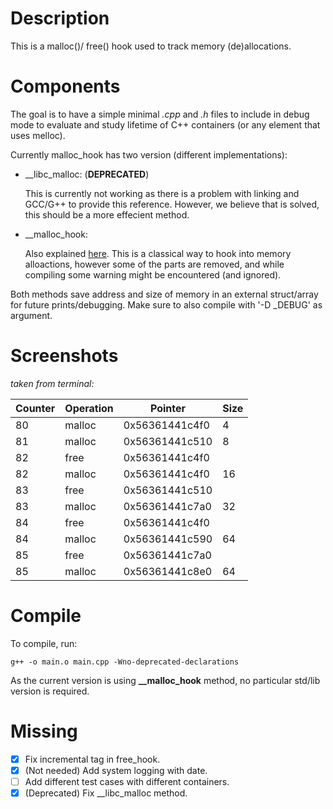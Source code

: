 # Description 
This is a malloc()/ free() hook used to track memory (de)allocations.

# Components
The goal is to have a simple minimal _.cpp_  and _.h_ files to include in debug mode to evaluate and study lifetime of C++ containers (or any element that uses <memory> melloc).

Currently malloc_hook has two version (different implementations):
- __libc_malloc: (**DEPRECATED**)

    This is currently not working as there is a problem with linking and GCC/G++ to provide this reference. However, we believe that is solved, this should be a more effecient method.

- __malloc_hook:

    Also explained [here](https://www.gnu.org/software/libc/manual/html_node/Hooks-for-Malloc.html). This is a classical way to hook into memory alloactions, however some of the parts are removed, and while compiling some warning might be encountered (and ignored).


Both methods save address and size of memory in an external struct/array for future prints/debugging. Make sure to also compile with '-D _DEBUG' as argument.

# Screenshots
_taken from terminal:_

|Counter|Operation|Pointer|Size|
|-------|----------|--------------|----|
|80     |malloc    |0x56361441c4f0|   4|                   
|81     |malloc    |0x56361441c510|   8|                  
|82     |free      |0x56361441c4f0|    |
|82     |malloc    |0x56361441c4f0|  16|                  
|83     |free      |0x56361441c510|    |                  
|83     |malloc    |0x56361441c7a0|  32|                  
|84     |free      |0x56361441c4f0|    |                  
|84     |malloc    |0x56361441c590|  64|                  
|85     |free      |0x56361441c7a0|    |                
|85     |malloc    |0x56361441c8e0|  64| 


# Compile
To compile, run:
```
g++ -o main.o main.cpp -Wno-deprecated-declarations
```
As the current version is using **__malloc_hook** method, no particular std/lib version is required.

# Missing 
- [x] Fix incremental tag in free_hook.
- [x] \(Not needed) Add system logging with date.
- [ ] Add different test cases with different containers.
- [x] \(Deprecated) Fix __libc_malloc method.